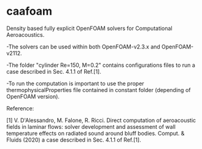 # caafoam
Density based fully explicit OpenFOAM solvers for Computational Aeroacoustics.

-The solvers can be used within both OpenFOAM-v2.3.x and OpenFOAM-v2112.

-The folder "cylinder Re=150, M=0.2" contains configurations files to run
a case described in Sec. 4.1.1 of Ref.[1]. 

-To run the computation is important to use the proper thermophysicalProperties
file contained in constant folder (depending of OpenFOAM version).



Reference:

[1] V. D'Alessandro, M. Falone, R. Ricci.  Direct computation of aeroacoustic fields 
in laminar flows: solver development and assessment of wall temperature effects 
on radiated sound around bluff bodies. Comput. & Fluids (2020)
a case described in Sec. 4.1.1 of Ref.[1]. 
